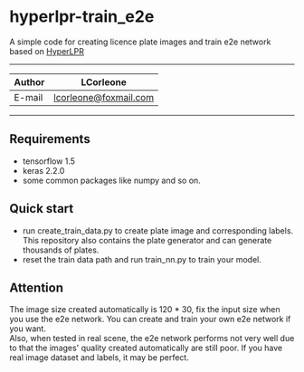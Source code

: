 hyperlpr-train_e2e
======
A simple code for creating licence plate images and train e2e network based on [HyperLPR](https://github.com/zeusees/HyperLPR)   

****
	
|Author|LCorleone|
|---|---
|E-mail|lcorleone@foxmail.com


****
## Requirements
* tensorflow 1.5
* keras 2.2.0
* some common packages like numpy and so on.

## Quick start
* run create_train_data.py to create plate image and corresponding labels. This repository also contains the plate generator and can generate thousands of plates.
* reset the train data path and run train_nn.py to train your model.

## Attention
The image size created automatically is 120 * 30, fix the input size when you use the e2e network. You can create and train your own e2e network if you want.  
Also, when tested in real scene, the e2e network performs not very well due to that the images' quality created automatically are still poor. If you have real image dataset and labels, it may be perfect.  

